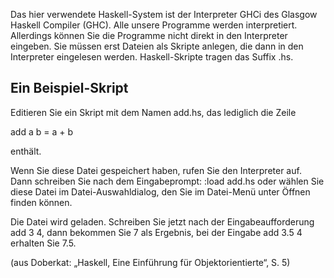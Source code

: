 Das hier verwendete Haskell-System ist der Interpreter GHCi des Glasgow Haskell Compiler
 (GHC).
Alle unsere Programme werden interpretiert.
Allerdings können Sie die Programme nicht direkt in den Interpreter eingeben.
Sie müssen erst Dateien als Skripte anlegen, die dann in den Interpreter eingelesen werden.
Haskell-Skripte tragen das Suffix .hs. 

## Ein Beispiel-Skript

Editieren Sie ein Skript mit dem Namen add.hs, das lediglich die Zeile

add a b = a + b

enthält.

Wenn Sie diese Datei gespeichert haben, rufen Sie den Interpreter auf.
Dann schreiben Sie nach dem Eingabeprompt: :load add.hs
oder wählen Sie diese Datei im Datei-Auswahldialog,
den Sie im Datei-Menü unter Öffnen finden können.

Die Datei wird geladen.
Schreiben Sie jetzt nach der Eingabeaufforderung  add 3 4,
dann bekommen Sie 7 als Ergebnis, bei der Eingabe add 3.5 4 erhalten Sie  7.5.

(aus Doberkat: „Haskell, Eine Einführung für Objektorientierte“, S. 5)
